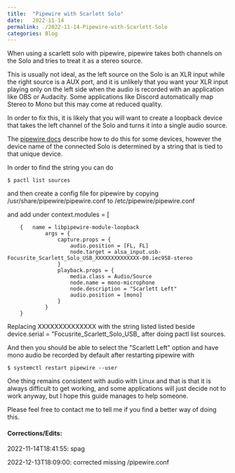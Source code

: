 ```yaml
---
title:  "Pipewire with Scarlett Solo"
date:   2022-11-14
permalink: ./2022-11-14-Pipewire-with-Scarlett-Solo
categories: Blog
---
```




When using a scarlett solo with pipewire, pipewire takes both channels on the Solo
and tries to treat it as a stereo source.

This is usually not ideal, as the left source on the Solo is an XLR input while the right source is a AUX port, and it is unlikely that you want your XLR input playing only on the left side when the audio is recorded with an application like OBS or Audacity. Some applications like Discord automatically map Stereo to Mono but this may come at reduced quality.

In order to fix this,  it is likely that you will want to create a loopback device that takes the left channel of the Solo and turns it into a single audio source.

The [pipewire docs](https://gitlab.freedesktop.org/pipewire/pipewire/-/wikis/Virtual-Devices#virtual-mono-source) describe how to do this for some devices, however the device name of the connected Solo is determined by a string that is tied to that unique device.

In order to find the string you can do
```
$ pactl list sources
```
and then create a config file for pipewire by copying /usr/share/pipewire/pipewire.conf to /etc/pipewire/pipewire.conf

and add under context.modules = [
```
    {   name = libpipewire-module-loopback
            args = {
                capture.props = {
                    audio.position = [FL, FL]
                    node.target = alsa_input.usb-Focusrite_Scarlett_Solo_USB_XXXXXXXXXXXXXX-00.iec958-stereo
                }
                playback.props = {
                    media.class = Audio/Source
                    node.name = mono-microphone
                    node.description = "Scarlett Left"
                    audio.position = [mono]
                }
            }
    }
```
Replacing XXXXXXXXXXXXXX with the string listed listed beside device.serial = "Focusrite\_Scarlett\_Solo\_USB\_  after doing pactl list sources.

And then you should be able to select the "Scarlett Left" option and have mono audio be recorded by default after restarting pipewire with
```
$ systemctl restart pipewire --user
```


One thing remains consistent with audio with Linux and that is that it is always difficult to get working, and some applications will just decide not to work anyway, but I hope this guide manages to help someone.

Please feel free to contact me to tell me if you find a better way of doing this.
#### Corrections/Edits:

2022-11-14T18:41:55: spag

2022-12-13T18:09:00: corrected missing /pipewire.conf
